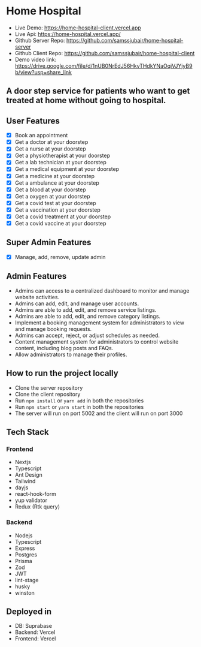 # Home Hospital

- Live Demo: https://home-hospital-client.vercel.app
- Live Api: https://home-hospital.vercel.app/
- Github Server Repo: https://github.com/samssjubair/home-hospital-server
- Github Client Repo: https://github.com/samssjubair/home-hospital-client
- Demo video link: https://drive.google.com/file/d/1nUB0NrEdJ56HkvTHdkYNaOqiVJYjyB9b/view?usp=share_link

## A door step service for patients who want to get treated at home without going to hospital.

## User Features
- [x] Book an appointment
- [x] Get a doctor at your doorstep
- [x] Get a nurse at your doorstep
- [x] Get a physiotherapist at your doorstep
- [x] Get a lab technician at your doorstep
- [x] Get a medical equipment at your doorstep
- [x] Get a medicine at your doorstep
- [x] Get a ambulance at your doorstep
- [x] Get a blood at your doorstep
- [x] Get a oxygen at your doorstep
- [x] Get a covid test at your doorstep
- [x] Get a vaccination at your doorstep
- [x] Get a covid treatment at your doorstep
- [x] Get a covid vaccine at your doorstep

## Super Admin Features
- [x] Manage, add, remove, update admin

## Admin Features
- Admins can access to a centralized dashboard to monitor and manage website activities.
- Admins can add, edit, and manage user accounts.
- Admins are able to add, edit, and remove service listings.
- Admins are able to add, edit, and remove category listings.
- Implement a booking management system for administrators to view and manage booking requests.
- Admins can accept, reject, or adjust schedules as needed.
- Content management system for administrators to control website content, including blog posts and FAQs.
- Allow administrators to manage their profiles.


## How to run the project locally
- Clone the server repository
- Clone the client repository
- Run `npm install` or `yarn add` in both the repositories
- Run `npm start` or `yarn start` in both the repositories
- The server will run on port 5002 and the client will run on port 3000

## Tech Stack

### Frontend
- Nextjs
- Typescript
- Ant Design
- Tailwind
- dayjs
- react-hook-form
- yup validator
- Redux (Rtk query)

### Backend
- Nodejs
- Typescript
- Express
- Postgres
- Prisma
- Zod
- JWT
- lint-stage
- husky
- winston

## Deployed in
- DB: Suprabase
- Backend: Vercel
- Frontend: Vercel